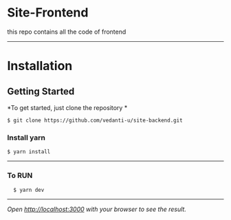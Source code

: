 # Site-Frontend

this repo contains all the code of frontend

---
# Installation

## Getting Started
*To get started, just clone the repository *

    $ git clone https://github.com/vedanti-u/site-backend.git


### Install yarn

    $ yarn install

---
###
### To RUN

      $ yarn dev
---
  *Open [http://localhost:3000](http://localhost:3000) with your browser to see the result.*
